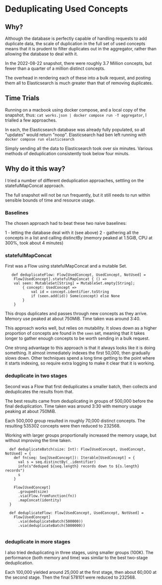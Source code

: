 # Deduplicating Used Concepts

## Why?
Although the database is perfectly capable of handling requests to add duplicate data, 
the scale of duplication in the full set of used concepts means that it is prudent 
to filter duplicates out in the aggregator, rather than allowing the database to 
deal with it.

In the 2022-08-22 snapshot, there were roughly 3.7 Million concepts, but 
fewer than a quarter of a million distinct concepts.

The overhead in rendering each of these into a bulk request, and posting
them all to Elasticsearch is much greater than that of removing duplicates.

## Time Trials

Running on a macbook using docker compose, and a local copy of the snapshot, thus:
`cat works.json | docker compose run -T aggregator`, I trialled a few approaches.

In each, the Elasticsearch database was already fully populated, so all "updates"
would return "noop". Elasticsearch had ben left running with `docker compose run elasticsearch`

Simply sending all the data to Elasticsearch took over six minutes.
Various methods of deduplication consistently took below four minuts.

## Why do it this way?

I tried a number of different deduplication approaches, settling on the statefulMapConcat approach.

The full snapshot will not be run frequently, but it still needs to run within sensible 
bounds of time and resource usage.

### Baselines

The chosen approach had to beat these two naive baselines:

1 - letting the database deal with it (see above)
2 - gathering all the concepts in a list and calling distinctBy 
    (memory peaked at 1.5GiB, CPU at 300%, took about 4 minutes)

### statefulMapConcat
First was a Flow using statefulMapConcat and a mutable Set.
```
   def deduplicateFlow: Flow[UsedConcept, UsedConcept, NotUsed] = 
    Flow[UsedConcept].statefulMapConcat { () =>
    val seen: MutableSet[String] = MutableSet.empty[String];
        { concept: UsedConcept =>
            val id = concept.identifier.toString
            if (seen.add(id)) Some(concept) else None
        }
    }
```

This drops duplicates and passes through new concepts as they arrive. Memory use peaked at 
about 750MiB.  Time taken was around 3:40.

This approach works well, but relies on mutability.  It slows down as a higher proportion of
concepts are found in the `seen` set, meaning that it takes longer to gather enough concepts
to be worth sending in a bulk request.

One strong advantage to this approach is that it always looks like it is doing something.
It almost immediately indexes the first 50,000, then gradually slows down.  Other techniques
spend a long time getting to the point where it starts indexing, so require extra logging
to make it clear that it is working.

### deduplicate in two stages
Second was a Flow that first deduplicates a smaller batch, then collects and deduplicates 
the results from that.

The best results came from deduplicating in groups of 500,000 before the final deduplication.
Time taken was around 3:30 with memory usage peaking at about 750MiB.

Each 500,000 group resulted in roughly 70,000 distinct concepts.  The resulting 535302 concepts were then 
reduced to 232568.

Working with larger groups proportionally increased the memory usage, but without improving the time
taken.

```
  def deduplicateBatch(size: Int): Flow[UsedConcept, UsedConcept, NotUsed] = {
    def fn(seq: Seq[UsedConcept]): Iterable[UsedConcept] = {
      val s = seq.distinctBy(_.identifier)
      info(s"deduped ${seq.length} records down to ${s.length} records")
      s
    }

    Flow[UsedConcept]
      .grouped(size)
      .via(Flow.fromFunction(fn))
      .mapConcat(identity)
  }

  def deduplicateFlow: Flow[UsedConcept, UsedConcept, NotUsed] = 
    Flow[UsedConcept]
      .via(deduplicateBatch(500000))
      .via(deduplicateBatch(5000000))
  
```

### deduplicate in more stages

I also tried deduplicating in three stages, using smaller groups (100K).  The performance
(both memory and time) was similar to the best two-stage deduplication.

Each 100,000 yielded around 25,000 at the first stage, then about 60,000 at the second stage.
Then the final 578101 were reduced to 232568.


